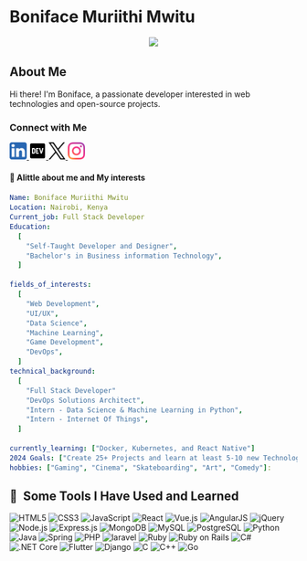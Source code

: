 # Boniface Muriithi Mwitu

<p align="center">
  <img src="https://capsule-render.vercel.app/api?type=waving&height=300&color=gradient&text=Hello%20there&fontColor=gray"/>
</p>

## About Me

Hi there! I'm Boniface, a passionate developer interested in web technologies and open-source projects.

### Connect with Me

<a href="https://www.linkedin.com/in/boniface-muriithi-0347052a6">
  <img src="link.png" height="30" width="30" alt="LinkedIn">
</a>
<a href="https://www.dev.to/bonifacemuriithi/">
  <img src="dev.png" height="30" width="30" alt="Medium">
</a>
<a href="https://www.x.com/bonieafc">
  <img src="x.png" height="30" width="30" alt="Dev.to">
</a>
<a href="https://www.instagram.com/mureithi_3">
  <img src="instagram.png" height="30" width="30" alt="Portfolio">
</a>


#### :rocket: Alittle about me and My interests

```yaml
Name: Boniface Muriithi Mwitu
Location: Nairobi, Kenya
Current_job: Full Stack Developer
Education:
  [
    "Self-Taught Developer and Designer",
    "Bachelor's in Business information Technology",
  ]

fields_of_interests:
  [
    "Web Development",
    "UI/UX",
    "Data Science",
    "Machine Learning",
    "Game Development",
    "DevOps",
  ]
technical_background:
  [
    "Full Stack Developer"
    "DevOps Solutions Architect",
    "Intern - Data Science & Machine Learning in Python",
    "Intern - Internet Of Things",
  ]
  
currently_learning: ["Docker, Kubernetes, and React Native"]
2024 Goals: ["Create 25+ Projects and learn at least 5-10 new Technologies."]
hobbies: ["Gaming", "Cinema", "Skateboarding", "Art", "Comedy"]:
```
<h2> 🚀 &nbsp;Some Tools I Have Used and Learned</h2>

<p align="left">
  <img src="https://cdn.jsdelivr.net/gh/devicons/devicon/icons/html5/html5-original.svg" alt="HTML5" width="45" height="45"/>
  <img src="https://cdn.jsdelivr.net/gh/devicons/devicon/icons/css3/css3-original.svg" alt="CSS3" width="45" height="45"/>
  <img src="https://cdn.jsdelivr.net/gh/devicons/devicon/icons/javascript/javascript-original.svg" alt="JavaScript" width="45" height="45"/>
  <img src="https://cdn.jsdelivr.net/gh/devicons/devicon/icons/react/react-original.svg" alt="React" width="45" height="45"/>
  <img src="https://cdn.jsdelivr.net/gh/devicons/devicon/icons/vuejs/vuejs-original.svg" alt="Vue.js" width="45" height="45"/>
  <img src="https://cdn.jsdelivr.net/gh/devicons/devicon/icons/angularjs/angularjs-original.svg" alt="AngularJS" width="45" height="45"/>
  <img src="https://cdn.jsdelivr.net/gh/devicons/devicon/icons/jquery/jquery-original.svg" alt="jQuery" width="45" height="45"/>
  <img src="https://cdn.jsdelivr.net/gh/devicons/devicon/icons/nodejs/nodejs-original.svg" alt="Node.js" width="45" height="45"/>
  <img src="https://cdn.jsdelivr.net/gh/devicons/devicon/icons/express/express-original.svg" alt="Express.js" width="45" height="45"/>
  <img src="https://cdn.jsdelivr.net/gh/devicons/devicon/icons/mongodb/mongodb-original.svg" alt="MongoDB" width="45" height="45"/>
  <img src="https://cdn.jsdelivr.net/gh/devicons/devicon/icons/mysql/mysql-original.svg" alt="MySQL" width="45" height="45"/>
  <img src="https://cdn.jsdelivr.net/gh/devicons/devicon/icons/postgresql/postgresql-original.svg" alt="PostgreSQL" width="45" height="45"/>
  <img src="https://cdn.jsdelivr.net/gh/devicons/devicon/icons/python/python-original.svg" alt="Python" width="45" height="45"/>
  <img src="https://cdn.jsdelivr.net/gh/devicons/devicon/icons/java/java-original.svg" alt="Java" width="45" height="45"/>
  <img src="https://cdn.jsdelivr.net/gh/devicons/devicon/icons/spring/spring-original.svg" alt="Spring" width="45" height="45"/>
  <img src="https://cdn.jsdelivr.net/gh/devicons/devicon/icons/php/php-original.svg" alt="PHP" width="45" height="45"/>
  <img src="https://cdn.jsdelivr.net/gh/devicons/devicon@latest/icons/laravel/laravel-original.svg" alt="laravel" width="45" height="45"/>
  <img src="https://cdn.jsdelivr.net/gh/devicons/devicon/icons/ruby/ruby-original.svg" alt="Ruby" width="45" height="45"/>
  <img src="https://cdn.jsdelivr.net/gh/devicons/devicon/icons/rails/rails-original-wordmark.svg" alt="Ruby on Rails" width="45" height="45"/>
  <img src="https://cdn.jsdelivr.net/gh/devicons/devicon/icons/csharp/csharp-original.svg" alt="C#" width="45" height="45"/>
  <img src="https://cdn.jsdelivr.net/gh/devicons/devicon/icons/dotnetcore/dotnetcore-original.svg" alt=".NET Core" width="45" height="45"/>
  <img src="https://cdn.jsdelivr.net/gh/devicons/devicon/icons/flutter/flutter-original.svg" alt="Flutter" width="45" height="45"/>
  <img src="https://cdn.jsdelivr.net/gh/devicons/devicon@latest/icons/django/django-plain.svg"  alt="Django" width="45" height="45"/>
  <img src="https://cdn.jsdelivr.net/gh/devicons/devicon/icons/c/c-original.svg" alt="C" width="45" height="45"/>
  <img src="https://cdn.jsdelivr.net/gh/devicons/devicon/icons/cplusplus/cplusplus-original.svg" alt="C++" width="45" height="45"/>
  <img src="https://cdn.jsdelivr.net/gh/devicons/devicon/icons/go/go-original.svg" alt="Go" width="45" height="45"/>
</p>





